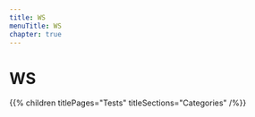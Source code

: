 ```yaml
---
title: WS
menuTitle: WS
chapter: true
---
```


# WS

{{% children titlePages="Tests" titleSections="Categories" /%}}